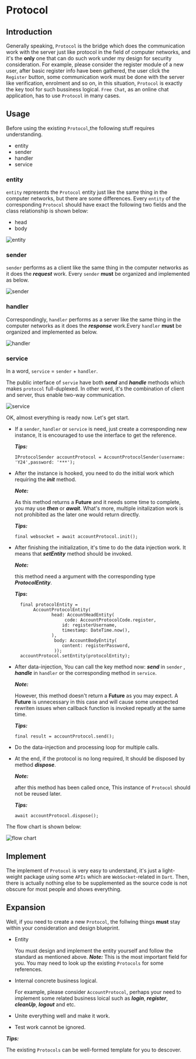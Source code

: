 # Protocol

## Introduction

Generally speaking, `Protocol` is the bridge which does the communication work with the server just like protocol in the field of computer networks, and it's the **only** one that can do such work under my design for security consideration. For example, please consider the register module of a new user, after basic register info have been gathered, the user click the `Register` button, some communication work must be done with the server like verification, enrolment and so on, in this situation, `Protocol` is exactly the key tool for such bussiness logical. `Free Chat`, as an online chat application, has to use `Protocol` in many cases.

## Usage

Before using the existing `Protocol`,the following stuff requires understanding.
  
- entity
- sender
- handler
- service

### entity

`entity` represents the `Protocol` entity just like the same thing in the computer networks, but there are some differences. Every `entity` of the corresponding `Protocol` should have exact the following two fields and the class relationship is shown below:

- head
- body

![entity](uml/protocol/entity.png)

### sender

`sender` performs as a client like the same thing in the computer networks as it does the ***request*** work. Every `sender` **must** be organized and implemented as below.

![sender](uml/protocol/sender.png)

### handler

Correspondingly, `handler` performs as a server like the same thing in the computer networks as it does the ***response*** work.Every `handler` **must** be organized and implemented as below.

![handler](uml/protocol/handler.png)

### service

In a word, `service` = `sender` + `handler`.

The public interface of `servie`  have both ***send*** and ***handle*** methods which makes `protocol` full-duplexed.
In other word, it's the combination of client and server, thus enable two-way communication.

![service](uml/protocol/service.png)

OK, almost everything is ready now. Let's get start.

- If a `sender`, `handler` or `service` is need, just create a corresponding new  instance, It is encouraged to use the interface to get the reference.
  
  ***Tips:***

  ```code
  IProtocolSender accountProtocol = AccountProtocolSender(username: 'Y24',password: '***');
  ```

- After the instance is hooked, you need to do the initial work which requiring the ***init*** method.
  
  ***Note:***
  
  As this method returns a **Future** and it needs some time to complete, you may use ***then*** or ***await***. What's more, multiple initalization work is not prohibited as the later one would return directly.
  
  ***Tips:***
  
  ```code
  final websocket = await accountProtocol.init();
  ```

- After finishing the initialization, it's time to do the data injection work. It means that  ***setEntity*** method should be invoked.
  
  ***Note:***

  this method need a argument with the corresponding type ***ProtocolEntity***.

  ***Tips*:**

  ```code
    final protocolEntity =
         AccountProtocolEntity(
                head: AccountHeadEntity(
                     code: AccountProtocolCode.register,
                    id: registerUsername,
                    timestamp: DateTime.now(),
                ),
                 body: AccountBodyEntity(
                    content: registerPassword,
                 ));
    accountProtocol.setEntity(protocolEntity);
  ```

- After data-injection, You can call the key method now: ***send*** in `sender` , ***handle*** in `handler` or the corresponding method in `service`.

  ***Note:*** 
  
  However, this method doesn't return a **Future** as you may expect. A **Future** is unnecessary in this case and will cause some unexpected rewriten issues when callback function is invoked repeatly at the same time.

  ***Tips:***

  ```code
  final result = accountProtocol.send();
  ```

- Do the data-injection and processing loop for multiple calls.
  
- At the end, if the protocol is no long required, It should be disposed by method ***dispose***.
  
  ***Note:***
  
  after this method has been called once, This instance of  `Protocol` should not be reused later.

  ***Tips:***

  ```code
  await accountProtocol.dispose();
  ```

The flow chart is shown below:

![flow chart](uml/protocol/flow_chart.png)
  
## Implement

The implement of `Protocol` is very easy to understand, it's just a light-weight package using some `APIs` which are `WebSocket`-related in `Dart`. Then, there is actually nothing else to be supplemented as the source code is not obscure for most people and shows everything.

## Expansion

Well, if you need to create a new `Protocol`, the follwing things **must** stay within your consideration and design blueprint.

- Entity
  
  You must design and implement the entity yourself and follow the standard as mentioned above.
  ***Note:*** This is the most important field for you. You may need to look up the existing `Protocols` for some references.

- Internal concrete business logical.
  
  For example, please consider `AccountProtocol`, perhaps your need to implement some related business loical such as ***login***, ***register***, ***cleanUp***, ***logout*** and etc.

- Unite everything well and make it work.

- Test work cannot be ignored.

***Tips:***

The existing `Protocols` can be well-formed template for you to descover.
